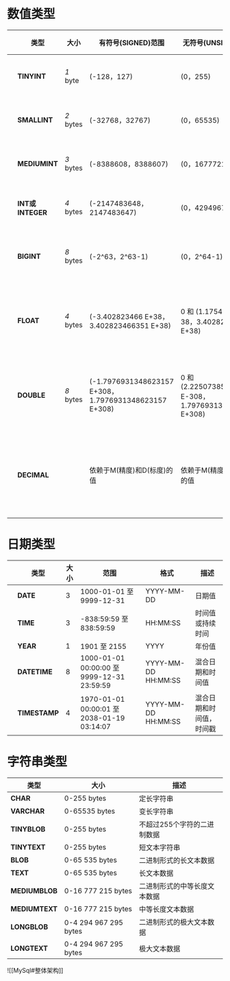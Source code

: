 
# 数值类型
|     | 类型         | 大小    | 有符号(SIGNED)范围                                    | 无符号(UNSIGNED)范围                                      | 描述               |
| --- | ------------ | ------- | ----------------------------------------------------- | --------------------------------------------------------- | ------------------ |
|     | **TINYINT**      | *1* byte  | (-128，127)                                           | (0，255)                                                  | 小整数值           |
|     | **SMALLINT**     | *2* bytes | (-32768，32767)                                       | (0，65535)                                                | 大整数值           |
|     | **MEDIUMINT**    | *3* bytes | (-8388608，8388607)                                   | (0，16777215)                                             | 大整数值           |
|     | **INT或INTEGER** | *4* bytes | (-2147483648，2147483647)                             | (0，4294967295)                                           | 大整数值           |
|     | **BIGINT**       | *8* bytes | (-2^63，2^63-1)                                       | (0，2^64-1)                                               | 极大整数值         |
|     | **FLOAT**        | *4* bytes | (-3.402823466 E+38，3.402823466351 E+38)              | 0 和 (1.175494351 E-38，3.402823466 E+38)                 | 单精度浮点数值     |
|     | **DOUBLE**       | *8* bytes | (-1.7976931348623157 E+308，1.7976931348623157 E+308) | 0 和 (2.2250738585072014 E-308，1.7976931348623157 E+308) | 双精度浮点数值     |
|     | **DECIMAL**      |         | 依赖于M(精度)和D(标度)的值                            | 依赖于M(精度)和D(标度)的值                                | 小数值(精确定点数) |

# 日期类型
|   | 类型        | 大小 | 范围                                        | 格式                  | 描述           |
|------|-----------|----|-------------------------------------------|---------------------|--------------|
|  | **DATE**      | 3  | 1000-01-01 至 9999-12-31                   | YYYY-MM-DD          | 日期值          |
|      | **TIME**      | 3  | -838:59:59 至 838:59:59                    | HH:MM:SS            | 时间值或持续时间     |
|      | **YEAR**      | 1  | 1901 至 2155                               | YYYY                | 年份值          |
|      | **DATETIME**  | 8  | 1000-01-01 00:00:00 至 9999-12-31 23:59:59 | YYYY-MM-DD HH:MM:SS | 混合日期和时间值     |
|      | **TIMESTAMP** | 4  | 1970-01-01 00:00:01 至 2038-01-19 03:14:07 | YYYY-MM-DD HH:MM:SS | 混合日期和时间值，时间戳 |

# 字符串类型
| 类型         | 大小                    | 描述              |
|------------|-----------------------|-----------------|
| **CHAR**       | 0-255 bytes           | 定长字符串           |
| **VARCHAR**    | 0-65535 bytes         | 变长字符串           |
| **TINYBLOB**   | 0-255 bytes           | 不超过255个字符的二进制数据 |
| **TINYTEXT**   | 0-255 bytes           | 短文本字符串          |
| **BLOB**       | 0-65 535 bytes        | 二进制形式的长文本数据     |
| **TEXT**       | 0-65 535 bytes        | 长文本数据           |
| **MEDIUMBLOB** | 0-16 777 215 bytes    | 二进制形式的中等长度文本数据  |
| **MEDIUMTEXT** | 0-16 777 215 bytes    | 中等长度文本数据        |
| **LONGBLOB**   | 0-4 294 967 295 bytes | 二进制形式的极大文本数据    |
| **LONGTEXT**   | 0-4 294 967 295 bytes | 极大文本数据          |


![[MySql#整体架构]]